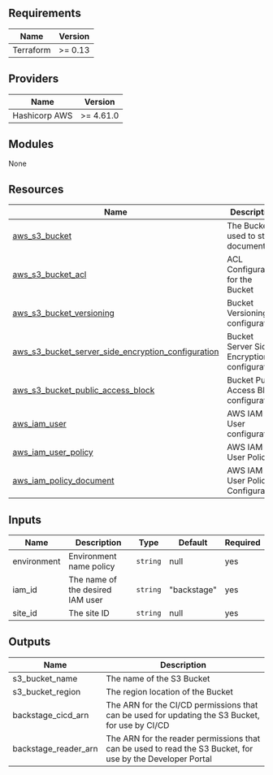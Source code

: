 ## Requirements

| Name            | Version |
|-----------------|---------|
| Terraform       | >= 0.13 |

## Providers
| Name          | Version   |
|---------------|-----------|
| Hashicorp AWS | >= 4.61.0 |

## Modules
None

## Resources

| Name                                                                                                                                                                             | Description                                 | Type     | Default | Required |
|----------------------------------------------------------------------------------------------------------------------------------------------------------------------------------|---------------------------------------------|----------|---------|----------|
| [aws_s3_bucket](https://registry.terraform.io/providers/hashicorp/aws/latest/docs/resources/s3_bucket)                                                                           | The Bucket used to store documents          | Resource | null    | yes      |
| [aws_s3_bucket_acl](https://registry.terraform.io/providers/hashicorp/aws/latest/docs/resources/s3_bucket_acl)                                                                   | ACL Configuration for the Bucket            | Resource | null    | yes      |
| [aws_s3_bucket_versioning](https://registry.terraform.io/providers/hashicorp/aws/latest/docs/resources/s3_bucket_versioning)                                                     | Bucket Versioning configuration             | Resource | null    | yes      |
| [aws_s3_bucket_server_side_encryption_configuration](https://registry.terraform.io/providers/hashicorp/aws/latest/docs/resources/s3_bucket_server_side_encryption_configuration) | Bucket Server Side Encryption configuration | Resource | null    | yes      |
| [aws_s3_bucket_public_access_block](https://registry.terraform.io/providers/hashicorp/aws/latest/docs/resources/s3_bucket_public_access_block)                                   | Bucket Public Access Block configuration    | Resource | null    | yes      | 
| [aws_iam_user](https://registry.terraform.io/providers/hashicorp/aws/latest/docs/resources/iam_user)                                                                             | AWS IAM User configuration                  | Resource | null    | yes      |
| [aws_iam_user_policy](https://registry.terraform.io/providers/hashicorp/aws/latest/docs/resources/iam_user_policy)                                                               | AWS IAM User Policy                         | Resource | null    | yes      |
| [aws_iam_policy_document](https://registry.terraform.io/providers/hashicorp/aws/latest/docs/data-sources/iam_policy_document)                                                    | AWS IAM User Policy Configuration           | Resource | null    | yes      | 


## Inputs

| Name        | Description                      | Type     | Default     | Required |
|-------------|----------------------------------|----------|-------------|----------|
| environment | Environment name policy          | `string` | null        | yes      |
| iam_id      | The name of the desired IAM user | `string` | "backstage" | yes      |
| site_id     | The site ID                      | `string` | null        | yes      |


## Outputs
| Name                 | Description                                                                                                |
|----------------------|------------------------------------------------------------------------------------------------------------|
| s3_bucket_name       | The name of the S3 Bucket                                                                                  |
| s3_bucket_region     | The region location of the Bucket                                                                          |
| backstage_cicd_arn   | The ARN for the CI/CD permissions that can be used for updating the S3 Bucket, for use by CI/CD            |
| backstage_reader_arn | The ARN for the reader permissions that can be used to read the S3 Bucket, for use by the Developer Portal |
